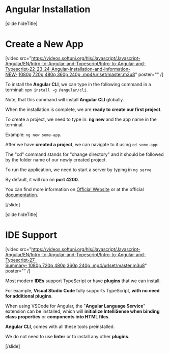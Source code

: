 # Angular Installation

[slide hideTitle]

# Create a New App

[video src="https://videos.softuni.org/hls/Javascript/Javascript-Angular/EN/Intro-to-Angular-and-Typescript/Intro-to-Angular-and-Typescript-22-23-24-Angular-Installation-and-information-NEW-,1080p,720p,480p,360p,240p,.mp4/urlset/master.m3u8" poster="" /]

To install the **Angular CLI**, we can type in the following command in a terminal: `npm install -g @angular/cli`.

Note, that this command will install **Angular CLI** globally.

When the installation is complete, we are **ready to create our first project**.

To create a project, we need to type in: **ng new** and the app name in the terminal.

Example: `ng new some-app`.

After we have **created a project**, we can navigate to it using `cd some-app`:

The "cd" command stands for "change directory" and it should be followed by the folder name of our newly created project.

To run the application, we need to start a server by typing in `ng serve`.

By default, it will run on **port 4200**.

You can find more information on [Official Website](https://angular.io) or at the official [documentation](https://angular.io/docs).

[/slide]

[slide hideTitle]

# IDE Support

[video src="https://videos.softuni.org/hls/Javascript/Javascript-Angular/EN/Intro-to-Angular-and-Typescript/Intro-to-Angular-and-Typescript-27-Summary-,1080p,720p,480p,360p,240p,.mp4/urlset/master.m3u8" poster="" /]

Most modern **IDEs** support TypeScript or have **plugins** that we can install.

For example, **Visual Studio Code** fully supports TypeScript, **with no need for additional plugins**.

When using VSCode for Angular, the "**Angular Language Service**" extension can be installed, which will **initialize IntelliSense when binding class properties** or **components into HTML files**.

**Angular CLI**, comes with all these tools preinstalled.

We do not need to use **linter** or to install any other **plugins**.

[/slide]
